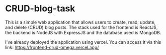 # CRUD-blog-task

This is a simple web application that allows users to create, read, update, and delete (CRUD) blog posts. The stack used for the frontend is ReactJS, the backend is NodeJS with ExpressJS and the database used is MongoDB.

I've already deployed the application using vercel.
You can access it via this link:
https://frontend-crud-omega.vercel.app/
